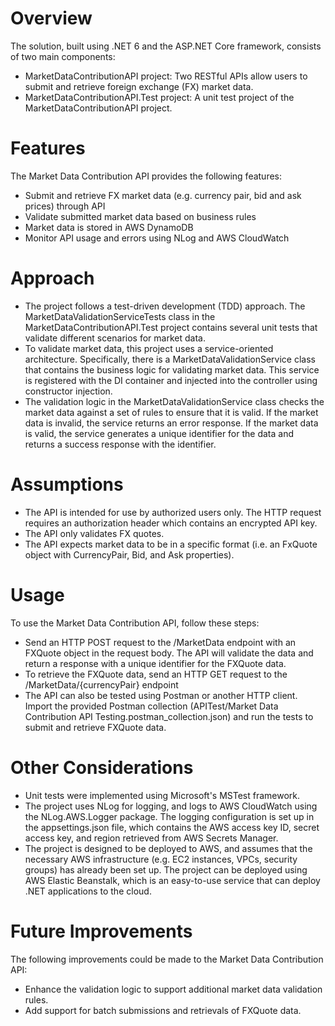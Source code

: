 # Overview
The solution, built using .NET 6 and the ASP.NET Core framework, consists of two main components:
- MarketDataContributionAPI project: Two RESTful APIs allow users to submit and retrieve foreign exchange (FX) market data.
- MarketDataContributionAPI.Test project: A unit test project of the MarketDataContributionAPI project.

# Features
The Market Data Contribution API provides the following features:
- Submit and retrieve FX market data (e.g. currency pair, bid and ask prices) through API
- Validate submitted market data based on business rules
- Market data is stored in AWS DynamoDB
- Monitor API usage and errors using NLog and AWS CloudWatch

# Approach
- The project follows a test-driven development (TDD) approach. The MarketDataValidationServiceTests class in the MarketDataContributionAPI.Test project contains several unit tests that validate different scenarios for market data. 
- To validate market data, this project uses a service-oriented architecture. Specifically, there is a MarketDataValidationService class that contains the business logic for validating market data. This service is registered with the DI container and injected into the controller using constructor injection.
- The validation logic in the MarketDataValidationService class checks the market data against a set of rules to ensure that it is valid. If the market data is invalid, the service returns an error response. If the market data is valid, the service generates a unique identifier for the data and returns a success response with the identifier.

# Assumptions
- The API is intended for use by authorized users only. The HTTP request requires an authorization header which contains an encrypted API key.
- The API only validates FX quotes.
- The API expects market data to be in a specific format (i.e. an FxQuote object with CurrencyPair, Bid, and Ask properties).

# Usage
To use the Market Data Contribution API, follow these steps:
- Send an HTTP POST request to the /MarketData endpoint with an FXQuote object in the request body. The API will validate the data and return a response with a unique identifier for the FXQuote data.
- To retrieve the FXQuote data, send an HTTP GET request to the /MarketData/{currencyPair} endpoint
- The API can also be tested using Postman or another HTTP client. Import the provided Postman collection (APITest/Market Data Contribution API Testing.postman_collection.json) and run the tests to submit and retrieve FXQuote data.

# Other Considerations
- Unit tests were implemented using Microsoft's MSTest framework.
- The project uses NLog for logging, and logs to AWS CloudWatch using the NLog.AWS.Logger package. The logging configuration is set up in the appsettings.json file, which contains the AWS access key ID, secret access key, and region retrieved from AWS Secrets Manager.
- The project is designed to be deployed to AWS, and assumes that the necessary AWS infrastructure (e.g. EC2 instances, VPCs, security groups) has already been set up. The project can be deployed using AWS Elastic Beanstalk, which is an easy-to-use service that can deploy .NET applications to the cloud.

# Future Improvements
The following improvements could be made to the Market Data Contribution API:
- Enhance the validation logic to support additional market data validation rules.
- Add support for batch submissions and retrievals of FXQuote data.

